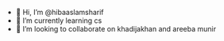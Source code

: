 - 👋 Hi, I’m @hibaaslamsharif
- 🌱 I’m currently learning cs
- 💞️ I’m looking to collaborate on khadijakhan and areeba munir
 
<!---
hibaaslamsharif/hibaaslamsharif is a ✨ special ✨ repository because its `README.md` (this file) appears on your GitHub profile.
You can click the Preview link to take a look at your changes.
--->
